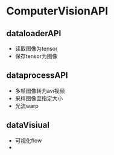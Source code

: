 # ComputerVisionAPI
## dataloaderAPI
+ 读取图像为tensor
+ 保存tensor为图像
## dataprocessAPI
+ 多帧图像转为avi视频
+ 采样图像至指定大小
+ 光流warp
## dataVisiual
+ 可视化flow
+ 